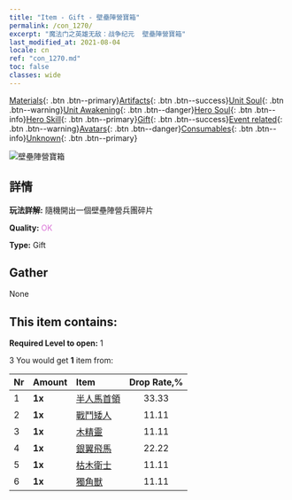 ```yaml
---
title: "Item - Gift - 壁壘陣營寶箱"
permalink: /con_1270/
excerpt: "魔法门之英雄无敌：战争纪元  壁壘陣營寶箱"
last_modified_at: 2021-08-04
locale: cn
ref: "con_1270.md"
toc: false
classes: wide
---
```

 [Materials](/ItemsCN/){: .btn .btn--primary}[Artifacts](/ItemsCN/Artifacts/){: .btn .btn--success}[Unit Soul](/ItemsCN/UnitSoul/){: .btn .btn--warning}[Unit Awakening](/ItemsCN/UnitAwakening/){: .btn .btn--danger}[Hero Soul](/ItemsCN/HeroSoul/){: .btn .btn--info}[Hero Skill](/ItemsCN/HeroSkill/){: .btn .btn--primary}[Gift](/ItemsCN/Gift/){: .btn .btn--success}[Event related](/ItemsCN/Events/){: .btn .btn--warning}[Avatars](/ItemsCN/Avatars/){: .btn .btn--danger}[Consumables](/ItemsCN/Consumables/){: .btn .btn--info}[Unknown](/ItemsCN/Unknown/){: .btn .btn--primary}

 ![壁壘陣營寶箱](/images/t/i_904002.png)

## 詳情
 **玩法詳解:** 隨機開出一個壁壘陣營兵團碎片

 **Quality:** <span style="color: #DA70D6">OK</span>

 **Type:** Gift

## Gather

  None

## This item contains:

 **Required Level to open:** 1

 3 You would get **1** item  from:

  | Nr | Amount |     Item    | Drop Rate,% |
  |:---|:-------|:------------|:---------:|
  | 1 |  **1x** | [半人馬首領](/cn/Items/unt_199/) | 33.33 | 
  | 2 |  **1x** | [戰鬥矮人](/cn/Items/unt_200/) | 11.11 | 
  | 3 |  **1x** | [木精靈](/cn/Items/unt_201/) | 11.11 | 
  | 4 |  **1x** | [銀翼飛馬](/cn/Items/unt_202/) | 22.22 | 
  | 5 |  **1x** | [枯木衛士](/cn/Items/unt_203/) | 11.11 | 
  | 6 |  **1x** | [獨角獸](/cn/Items/unt_204/) | 11.11 | 
